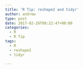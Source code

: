 ```yaml
---
title: 'R Tip: reshape2 and tidyr'
author: andrew
type: post
date: 2017-02-26T08:22:47+00:00
categories:
  - R
  - R Tip
tags:
  - R
  - reshape2
  - tidyr

---
```


